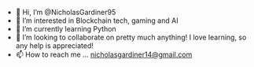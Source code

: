 - 👋 Hi, I’m @NicholasGardiner95
- 👀 I’m interested in Blockchain tech, gaming and AI
- 🌱 I’m currently learning Python
- 💞️ I’m looking to collaborate on pretty much anything! I love learning, so any help is appreciated!
- 📫 How to reach me ... nicholasgardiner14@gmail.com

<!---
NicholasGardiner95/NicholasGardiner95 is a ✨ special ✨ repository because its `README.md` (this file) appears on your GitHub profile.
You can click the Preview link to take a look at your changes.
--->
